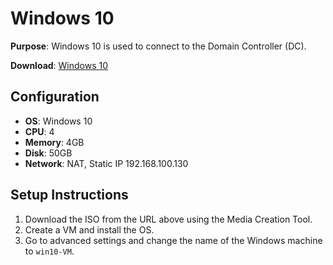 # Windows 10

**Purpose**: Windows 10 is used to connect to the Domain Controller (DC).

**Download**: [Windows 10](https://www.microsoft.com/en-in/software-download/windows10)

## Configuration

- **OS**: Windows 10
- **CPU**: 4
- **Memory**: 4GB
- **Disk**: 50GB
- **Network**: NAT, Static IP 192.168.100.130

## Setup Instructions

1. Download the ISO from the URL above using the Media Creation Tool.
2. Create a VM and install the OS.
3. Go to advanced settings and change the name of the Windows machine to `win10-VM`.
